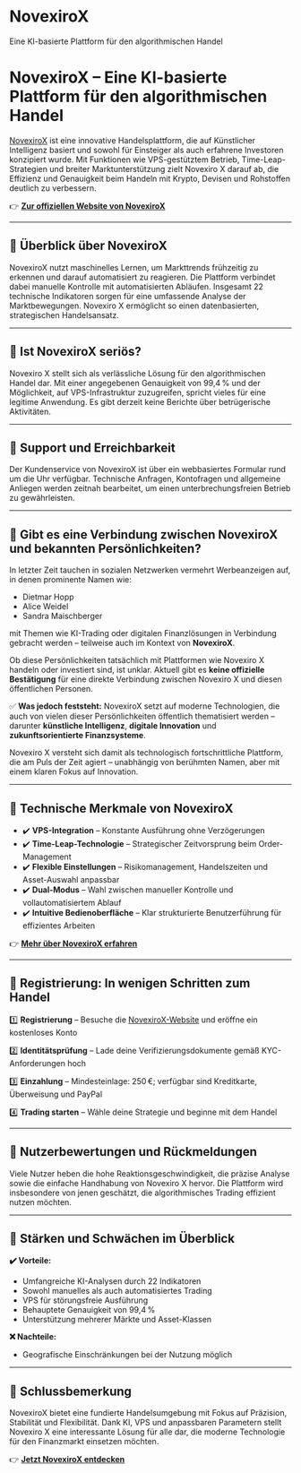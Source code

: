 # NovexiroX
Eine KI-basierte Plattform für den algorithmischen Handel

# NovexiroX – Eine KI-basierte Plattform für den algorithmischen Handel

[NovexiroX](https://novexiroxoffizielle.de) ist eine innovative Handelsplattform, die auf Künstlicher Intelligenz basiert und sowohl für Einsteiger als auch erfahrene Investoren konzipiert wurde. Mit Funktionen wie VPS-gestütztem Betrieb, Time-Leap-Strategien und breiter Marktunterstützung zielt Novexiro X darauf ab, die Effizienz und Genauigkeit beim Handeln mit Krypto, Devisen und Rohstoffen deutlich zu verbessern.

👉 **[Zur offiziellen Website von NovexiroX](https://novexiroxoffizielle.de)**

---

## 📌 Überblick über NovexiroX

NovexiroX nutzt maschinelles Lernen, um Markttrends frühzeitig zu erkennen und darauf automatisiert zu reagieren. Die Plattform verbindet dabei manuelle Kontrolle mit automatisierten Abläufen. Insgesamt 22 technische Indikatoren sorgen für eine umfassende Analyse der Marktbewegungen. Novexiro X ermöglicht so einen datenbasierten, strategischen Handelsansatz.

---

## 📌 Ist NovexiroX seriös?

Novexiro X stellt sich als verlässliche Lösung für den algorithmischen Handel dar. Mit einer angegebenen Genauigkeit von 99,4 % und der Möglichkeit, auf VPS-Infrastruktur zuzugreifen, spricht vieles für eine legitime Anwendung. Es gibt derzeit keine Berichte über betrügerische Aktivitäten.

---

## 📌 Support und Erreichbarkeit

Der Kundenservice von NovexiroX ist über ein webbasiertes Formular rund um die Uhr verfügbar. Technische Anfragen, Kontofragen und allgemeine Anliegen werden zeitnah bearbeitet, um einen unterbrechungsfreien Betrieb zu gewährleisten.

---

## 📌 Gibt es eine Verbindung zwischen NovexiroX und bekannten Persönlichkeiten?

In letzter Zeit tauchen in sozialen Netzwerken vermehrt Werbeanzeigen auf, in denen prominente Namen wie:

- Dietmar Hopp
- Alice Weidel
- Sandra Maischberger

mit Themen wie KI-Trading oder digitalen Finanzlösungen in Verbindung gebracht werden – teilweise auch im Kontext von **NovexiroX**.

Ob diese Persönlichkeiten tatsächlich mit Plattformen wie Novexiro X handeln oder investiert sind, ist unklar. Aktuell gibt es **keine offizielle Bestätigung** für eine direkte Verbindung zwischen Novexiro X und diesen öffentlichen Personen.

✅ **Was jedoch feststeht:** NovexiroX setzt auf moderne Technologien, die auch von vielen dieser Persönlichkeiten öffentlich thematisiert werden – darunter **künstliche Intelligenz**, **digitale Innovation** und **zukunftsorientierte Finanzsysteme**.

Novexiro X versteht sich damit als technologisch fortschrittliche Plattform, die am Puls der Zeit agiert – unabhängig von berühmten Namen, aber mit einem klaren Fokus auf Innovation.


---

## 📌 Technische Merkmale von NovexiroX

- ✔️ **VPS-Integration** – Konstante Ausführung ohne Verzögerungen
- ✔️ **Time-Leap-Technologie** – Strategischer Zeitvorsprung beim Order-Management
- ✔️ **Flexible Einstellungen** – Risikomanagement, Handelszeiten und Asset-Auswahl anpassbar
- ✔️ **Dual-Modus** – Wahl zwischen manueller Kontrolle und vollautomatisiertem Ablauf
- ✔️ **Intuitive Bedienoberfläche** – Klar strukturierte Benutzerführung für effizientes Arbeiten

👉 **[Mehr über NovexiroX erfahren](https://novexiroxoffizielle.de)**

---

## 📌 Registrierung: In wenigen Schritten zum Handel

1️⃣ **Registrierung** – Besuche die [NovexiroX-Website](https://novexiroxoffizielle.de) und eröffne ein kostenloses Konto

2️⃣ **Identitätsprüfung** – Lade deine Verifizierungsdokumente gemäß KYC-Anforderungen hoch

3️⃣ **Einzahlung** – Mindesteinlage: 250 €; verfügbar sind Kreditkarte, Überweisung und PayPal

4️⃣ **Trading starten** – Wähle deine Strategie und beginne mit dem Handel

---

## 📌 Nutzerbewertungen und Rückmeldungen

Viele Nutzer heben die hohe Reaktionsgeschwindigkeit, die präzise Analyse sowie die einfache Handhabung von Novexiro X hervor. Die Plattform wird insbesondere von jenen geschätzt, die algorithmisches Trading effizient nutzen möchten.

---

## 📌 Stärken und Schwächen im Überblick

**✔️ Vorteile:**
- Umfangreiche KI-Analysen durch 22 Indikatoren
- Sowohl manuelles als auch automatisiertes Trading
- VPS für störungsfreie Ausführung
- Behauptete Genauigkeit von 99,4 %
- Unterstützung mehrerer Märkte und Asset-Klassen

**❌ Nachteile:**
- Geografische Einschränkungen bei der Nutzung möglich

---

## 📌 Schlussbemerkung

NovexiroX bietet eine fundierte Handelsumgebung mit Fokus auf Präzision, Stabilität und Flexibilität. Dank KI, VPS und anpassbaren Parametern stellt Novexiro X eine interessante Lösung für alle dar, die moderne Technologie für den Finanzmarkt einsetzen möchten.

👉 **[Jetzt NovexiroX entdecken](https://novexiroxoffizielle.de)**
